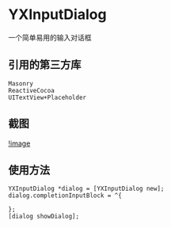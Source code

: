 # YXInputDialog
一个简单易用的输入对话框

## 引用的第三方库
```
Masonry
ReactiveCocoa
UITextView+Placeholder
```
## 截图
[!image](https://github.com/yuxiangq/YXInputDialog/blob/develop/screenshots/inputdialog.png)

## 使用方法
```
YXInputDialog *dialog = [YXInputDialog new];
dialog.completionInputBlock = ^{
        
};
[dialog showDialog];
```
